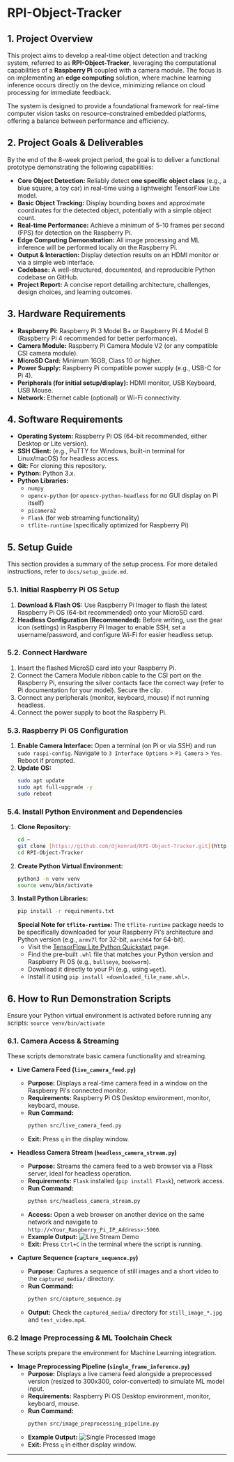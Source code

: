 # RPI-Object-Tracker

## 1. Project Overview

This project aims to develop a real-time object detection and tracking system, referred to as **RPI-Object-Tracker**, leveraging the computational capabilities of a **Raspberry Pi** coupled with a camera module. The focus is on implementing an **edge computing** solution, where machine learning inference occurs directly on the device, minimizing reliance on cloud processing for immediate feedback.

The system is designed to provide a foundational framework for real-time computer vision tasks on resource-constrained embedded platforms, offering a balance between performance and efficiency.

## 2. Project Goals & Deliverables

By the end of the 8-week project period, the goal is to deliver a functional prototype demonstrating the following capabilities:

* **Core Object Detection:** Reliably detect **one specific object class** (e.g., a blue square, a toy car) in real-time using a lightweight TensorFlow Lite model.
* **Basic Object Tracking:** Display bounding boxes and approximate coordinates for the detected object, potentially with a simple object count.
* **Real-time Performance:** Achieve a minimum of 5-10 frames per second (FPS) for detection on the Raspberry Pi.
* **Edge Computing Demonstration:** All image processing and ML inference will be performed locally on the Raspberry Pi.
* **Output & Interaction:** Display detection results on an HDMI monitor or via a simple web interface.
* **Codebase:** A well-structured, documented, and reproducible Python codebase on GitHub.
* **Project Report:** A concise report detailing architecture, challenges, design choices, and learning outcomes.

## 3. Hardware Requirements

* **Raspberry Pi:** Raspberry Pi 3 Model B+ or Raspberry Pi 4 Model B (Raspberry Pi 4 recommended for better performance).
* **Camera Module:** Raspberry Pi Camera Module V2 (or any compatible CSI camera module).
* **MicroSD Card:** Minimum 16GB, Class 10 or higher.
* **Power Supply:** Raspberry Pi compatible power supply (e.g., USB-C for Pi 4).
* **Peripherals (for initial setup/display):** HDMI monitor, USB Keyboard, USB Mouse.
* **Network:** Ethernet cable (optional) or Wi-Fi connectivity.

## 4. Software Requirements

* **Operating System:** Raspberry Pi OS (64-bit recommended, either Desktop or Lite version).
* **SSH Client:** (e.g., PuTTY for Windows, built-in terminal for Linux/macOS) for headless access.
* **Git:** For cloning this repository.
* **Python:** Python 3.x.
* **Python Libraries:**
    * `numpy`
    * `opencv-python` (or `opencv-python-headless` for no GUI display on Pi itself)
    * `picamera2`
    * `Flask` (for web streaming functionality)
    * `tflite-runtime` (specifically optimized for Raspberry Pi)

## 5. Setup Guide

This section provides a summary of the setup process. For more detailed instructions, refer to `docs/setup_guide.md`.

### 5.1. Initial Raspberry Pi OS Setup

1.  **Download & Flash OS:** Use Raspberry Pi Imager to flash the latest Raspberry Pi OS (64-bit recommended) onto your MicroSD card.
2.  **Headless Configuration (Recommended):** Before writing, use the gear icon (settings) in Raspberry Pi Imager to enable SSH, set a username/password, and configure Wi-Fi for easier headless setup.

### 5.2. Connect Hardware

1.  Insert the flashed MicroSD card into your Raspberry Pi.
2.  Connect the Camera Module ribbon cable to the CSI port on the Raspberry Pi, ensuring the silver contacts face the correct way (refer to Pi documentation for your model). Secure the clip.
3.  Connect any peripherals (monitor, keyboard, mouse) if not running headless.
4.  Connect the power supply to boot the Raspberry Pi.

### 5.3. Raspberry Pi OS Configuration

1.  **Enable Camera Interface:** Open a terminal (on Pi or via SSH) and run `sudo raspi-config`. Navigate to `3 Interface Options` > `P1 Camera` > `Yes`. Reboot if prompted.
2.  **Update OS:**
    ```bash
    sudo apt update
    sudo apt full-upgrade -y
    sudo reboot
    ```

### 5.4. Install Python Environment and Dependencies

1.  **Clone Repository:**
    ```bash
    cd ~
    git clone [https://github.com/djkonrad/RPI-Object-Tracker.git](https://github.com/djkonrad/RPI-Object-Tracker.git) # Replace with your actual repo URL
    cd RPI-Object-Tracker
    ```
2.  **Create Python Virtual Environment:**
    ```bash
    python3 -m venv venv
    source venv/bin/activate
    ```
3.  **Install Python Libraries:**
    ```bash
    pip install -r requirements.txt
    ```
    **Special Note for `tflite-runtime`:**
    The `tflite-runtime` package needs to be specifically downloaded for your Raspberry Pi's architecture and Python version (e.g., `armv7l` for 32-bit, `aarch64` for 64-bit).
    * Visit the [TensorFlow Lite Python Quickstart](https://www.tensorflow.org/lite/guide/python) page.
    * Find the pre-built `.whl` file that matches your Python version and Raspberry Pi OS (e.g., `bullseye`, `bookworm`).
    * Download it directly to your Pi (e.g., using `wget`).
    * Install it using `pip install <downloaded_file_name.whl>`.

## 6. How to Run Demonstration Scripts

Ensure your Python virtual environment is activated before running any scripts:
`source venv/bin/activate`

### 6.1. Camera Access & Streaming

These scripts demonstrate basic camera functionality and streaming.

* **Live Camera Feed (`live_camera_feed.py`)**
    * **Purpose:** Displays a real-time camera feed in a window on the Raspberry Pi's connected monitor.
    * **Requirements:** Raspberry Pi OS Desktop environment, monitor, keyboard, mouse.
    * **Run Command:**
        ```bash
        python src/live_camera_feed.py
        ```
    * **Exit:** Press `q` in the display window.

* **Headless Camera Stream (`headless_camera_stream.py`)**
    * **Purpose:** Streams the camera feed to a web browser via a Flask server, ideal for headless operation.
    * **Requirements:** `Flask` installed (`pip install Flask`), network access.
    * **Run Command:**
        ```bash
        python src/headless_camera_stream.py
        ```
    * **Access:** Open a web browser on another device on the same network and navigate to `http://<Your_Raspberry_Pi_IP_Address>:5000`.
    * **Example Output:**
        ![Live Stream Demo](./live_stream.gif)
    * **Exit:** Press `Ctrl+C` in the terminal where the script is running.

* **Capture Sequence (`capture_sequence.py`)**
    * **Purpose:** Captures a sequence of still images and a short video to the `captured_media/` directory.
    * **Run Command:**
        ```bash
        python src/capture_sequence.py
        ```
    * **Output:** Check the `captured_media/` directory for `still_image_*.jpg` and `test_video.mp4`.

### 6.2 Image Preprocessing & ML Toolchain Check

These scripts prepare the environment for Machine Learning integration.

* **Image Preprocessing Pipeline (`single_frame_inference.py`)**
    * **Purpose:** Displays a live camera feed alongside a preprocessed version (resized to 300x300, color-converted) to simulate ML model input.
    * **Requirements:** Raspberry Pi OS Desktop environment, monitor, keyboard, mouse.
    * **Run Command:**
        ```bash
        python src/image_preprocessing_pipeline.py
        ```
    * **Example Output:**
        ![Single Processed Image](./single_image.png)
    * **Exit:** Press `q` in either display window.

---